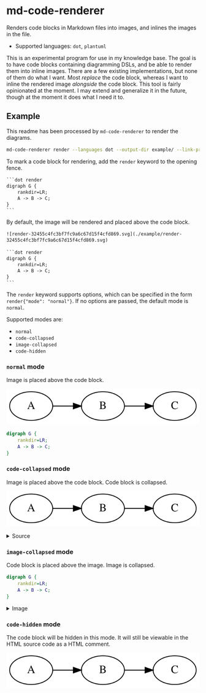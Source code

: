 # md-code-renderer

Renders code blocks in Markdown files into images, and inlines the images in the file.

- Supported languages: `dot`, `plantuml`

This is an experimental program for use in my knowledge base. The goal is to
have code blocks containing diagramming DSLs, and be able to render them into
inline images. There are a few existing implementations, but none of them do
what I want. Most _replace_ the code block, whereas I want to inline the
rendered image _alongside_ the code block. This tool is fairly opinionated at
the moment. I may extend and generalize it in the future, though at the moment
it does what I need it to.

## Example

This readme has been processed by `md-code-renderer` to render the diagrams.

```bash
md-code-renderer render --languages dot --output-dir example/ --link-prefix "./example/" ./README.md
```

To mark a code block for rendering, add the `render` keyword to the opening fence.

    ```dot render
    digraph G {
        rankdir=LR;
        A -> B -> C;
    }
    ```

By default, the image will be rendered and placed above the code block.

    ![render-32455c4fc3bf7fc9a6c67d15f4cfd869.svg](./example/render-32455c4fc3bf7fc9a6c67d15f4cfd869.svg)

    ```dot render
    digraph G {
        rankdir=LR;
        A -> B -> C;
    }
    ```

The `render` keyword supports options, which can be specified in the form
`render{"mode": "normal"}`. If no options are passed, the default mode is
`normal`.

Supported modes are:

- `normal`
- `code-collapsed`
- `image-collapsed`
- `code-hidden`

### `normal` mode

Image is placed above the code block.

![render-32455c4fc3bf7fc9a6c67d15f4cfd869.svg](./example/render-32455c4fc3bf7fc9a6c67d15f4cfd869.svg)

```dot render
digraph G {
    rankdir=LR;
    A -> B -> C;
}
```

### `code-collapsed` mode

Image is placed above the code block. Code block is collapsed.

![render-32455c4fc3bf7fc9a6c67d15f4cfd869.svg](./example/render-32455c4fc3bf7fc9a6c67d15f4cfd869.svg)

<details><summary>Source</summary>

```dot render{"mode": "code-collapsed"}
digraph G {
    rankdir=LR;
    A -> B -> C;
}
```

</details>

### `image-collapsed` mode

Code block is placed above the image. Image is collapsed.

```dot render{"mode": "image-collapsed"}
digraph G {
    rankdir=LR;
    A -> B -> C;
}
```

<details><summary>Image</summary>

![render-32455c4fc3bf7fc9a6c67d15f4cfd869.svg](./example/render-32455c4fc3bf7fc9a6c67d15f4cfd869.svg)

</details>

### `code-hidden` mode

The code block will be hidden in this mode. It will still be viewable in the
HTML source code as a HTML comment.

![render-32455c4fc3bf7fc9a6c67d15f4cfd869.svg](./example/render-32455c4fc3bf7fc9a6c67d15f4cfd869.svg)

<!--
```dot render{"mode": "code-hidden"}
digraph G {
    rankdir=LR;
    A -> B -> C;
}
```
-->
